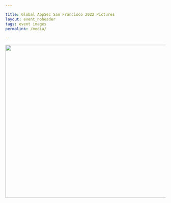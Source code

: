```yaml
---

title: Global AppSec San Francisco 2022 Pictures
layout: event_noheader
tags: event images
permalink: /media/

---
```


<a data-flickr-embed="true" href="https://www.flickr.com/photos/201148144@N06/albums/72177720322363846" title=""><img src="https://live.staticflickr.com/65535/52747808559_6d4f0123d5_z.jpg" width="640" height="480" alt=""/></a><script async src="//embedr.flickr.com/assets/client-code.js" charset="utf-8"></script>
